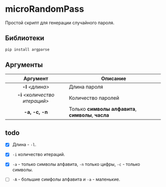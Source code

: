 # microRandomPass

Простой скрипт для генерации случайного пароля.

## Библиотеки

```sh
pip install argparse
```

## Аргументы

|     Аргумент    |  Описание  |
|:---------------:|------------|
|**-l** *<длина\>*|Длина пароля|
|**-i** *<количество итераций\>*|Количество паролей|
|**-a, -c, -n**|Только **символы алфавита**, **символы**, **часла**|

## todo

- [x] Длина - `-l`.

- [x] `-i` количество итераций.

- [x] `-a` - только символы алфавита, `-n` только цифры, `-c` - только символы.

- [ ] `-A` -  большие симфолы алфавита и `-a` - маленькие.
